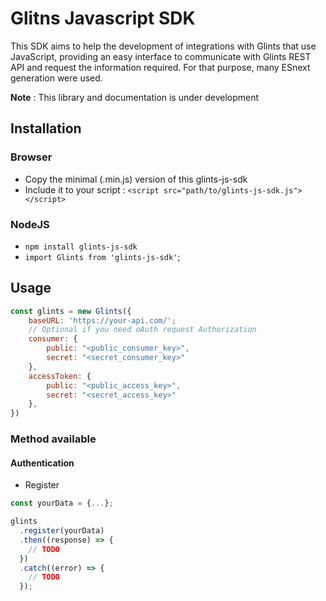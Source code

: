 # Glitns Javascript SDK

This SDK aims to help the development of integrations with Glints that use JavaScript, providing an easy interface to communicate with Glints REST API and request the information required. For that purpose, many ESnext generation were used.

**Note** : This library and documentation is under development

## Installation

### Browser

- Copy the minimal (.min.js) version of this glints-js-sdk
- Include it to your script : `<script src="path/to/glints-js-sdk.js"></script>`

### NodeJS

- `npm install glints-js-sdk`
- `import Glints from 'glints-js-sdk'`;

## Usage

```javascript
const glints = new Glints({
    baseURL: 'https://your-api.com/';
    // Optional if you need oAuth request Authorization
    consumer: {
        public: "<public_consumer_key>",
        secret: "<secret_consumer_key>"
    },
    accessToken: {
        public: "<public_access_key>",
        secret: "<secret_access_key>"
    },
})
```

### Method available

#### Authentication

- Register

```javascript
const yourData = {...};

glints
  .register(yourData)
  .then((response) => {
    // TODO
  })
  .catch((error) => {
    // TODO
  });
```
